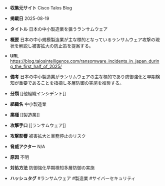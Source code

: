 - **収集元サイト**
Cisco Talos Blog

- **掲載日**
2025-08-19

- **タイトル**
日本の中小製造業を狙うランサムウェア

- **概要**
日本の中小規模製造業が主な標的となっているランサムウェア攻撃の現状を解説し被害拡大の防止策を提案する。

- **URL**
https://blog.talosintelligence.com/ransomware_incidents_in_japan_during_the_first_half_of_2025/

- **備考**
日本の中小製造業がランサムウェアの主な標的であり防御強化と早期検知が重要であることを指摘し多層防御の実施を推奨する。

- **分類**
[[他組織インシデント]]

- **組織名**
中小製造業

- **業種**
[[製造業]]

- **攻撃手口**
[[ランサムウェア]]

- **攻撃影響**
被害拡大と業務停止のリスク

- **脅威アクター**
N/A

- **原因**
不明

- **対処方法**
防御強化早期検知多層防御の実施

- **ハッシュタグ**
#ランサムウェア #製造業 #サイバーセキュリティ
